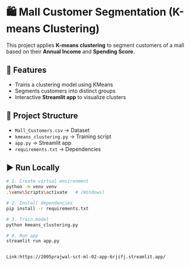 # 🛍️ Mall Customer Segmentation (K-means Clustering)

This project applies **K-means clustering** to segment customers of a mall based on their **Annual Income** and **Spending Score**.

## 🚀 Features
- Trains a clustering model using KMeans
- Segments customers into distinct groups
- Interactive **Streamlit app** to visualize clusters

## 📂 Project Structure
- `Mall_Customers.csv` → Dataset
- `kmeans_clustering.py` → Training script
- `app.py` → Streamlit app
- `requirements.txt` → Dependencies

## ▶️ Run Locally
```bash
# 1. Create virtual environment
python -m venv venv
.\venv\Scripts\activate   # (Windows)

# 2. Install dependencies
pip install -r requirements.txt

# 3. Train model
python kmeans_clustering.py

# 4. Run app
streamlit run app.py


Link:https://2005prajwal-sct-ml-02-app-6rjifj.streamlit.app/
